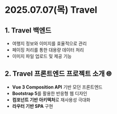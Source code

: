 # 2025.07.07(목) Travel

## 1. Travel 백엔드

- 여행지 정보와 이미지를 효율적으로 관리
- 페이징 처리를 통한 대용량 데이터 처리
- 이미지 파일 업로드 및 제공 기능

## 2. Travel 프론트엔드 프로젝트 소개 🌐

- **Vue 3 Composition API** 기반 모던 프론트엔드
- **Bootstrap 5**를 활용한 반응형 웹 디자인
- **컴포넌트 기반 아키텍처**로 재사용성 극대화
- **라우터 기반 SPA** 구현
